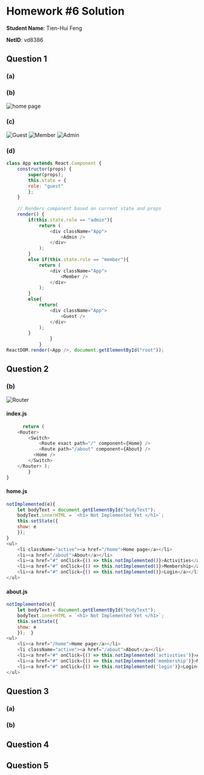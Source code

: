 # Homework #6 Solution

**Student Name**:  Tien-Hui Feng

**NetID**: vd8386


## Question 1 

### (a) 
### (b)
![home page](images/1b.JPG)

### (c)
![Guest](images/1c_guest.JPG)
![Member](images/1c_member.JPG)
![Admin](images/1c_admin.JPG)

### (d)
```javascript
class App extends React.Component {
    constructor(props) {
        super(props);
        this.state = {
        role: "guest" 
        };
    }
    
    // Renders component based on current state and props
    render() {
        if(this.state.role == "admin"){
            return (
                <div className="App">
                    <Admin />
                </div> 
            ); 
        }
        else if(this.state.role == "member"){
            return (
                <div className="App">
                    <Member />
                </div> 
            ); 
        }
        else{
            return(
                <div className="App">
                    <Guest />
                </div>
            );
        }
                }
            }
ReactDOM.render(<App />, document.getElementById("root"));


```
## Question 2 

### (b)
![Router](images/2b.JPG)

#### index.js 
```javascript
      return (
    <Router>
        <Switch>
            <Route exact path="/" component={Home} />
            <Route path="/about" component={About} />
          <Home />
        </Switch>
    </Router> );
        }
}
```

#### home.js
```javascript
notImplemented(e){
    let bodyText = document.getElementById("bodyText"); 
    bodyText.innerHTML = `<h1> Not Implemented Yet </h1>`; 
    this.setState({
    show: e
    }); 
}
<ul>
    <li className="active"><a href="/home">Home page</a></li>
    <li><a href="/about">About</a></li>
    <li><a href="#" onClick={() => this.notImplemented()}>Activities</a></li>
    <li><a href="#" onClick={() => this.notImplemented()}>Membership</a></li>
    <li><a href="#" onClick={() => this.notImplemented()}>Login</a></li>
</ul>
```

#### about.js 
```javascript 
notImplemented(e){
    let bodyText = document.getElementById("bodyText"); 
    bodyText.innerHTML = `<h1> Not Implemented Yet </h1>`; 
    this.setState({
    show: e
    });  }
<ul>
    <li><a href="/home">Home page</a></li>
    <li className="active"><a href="/about">About</a></li>
    <li><a href="#" onClick={() => this.notImplemented('activities')}>Activities</a></li>
    <li><a href="#" onClick={() => this.notImplemented('membership')}>Membership</a></li>
    <li><a href="#" onClick={() => this.notImplemented('login')}>Login</a></li>
</ul>
```
## Question 3

### (a)




### (b)




## Question 4


## Question 5


